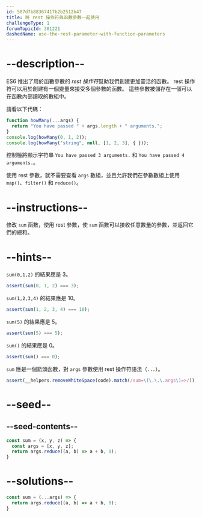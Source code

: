 ```yaml
---
id: 587d7b88367417b2b2512b47
title: 將 rest 操作符與函數參數一起使用
challengeType: 1
forumTopicId: 301221
dashedName: use-the-rest-parameter-with-function-parameters
---
```


# --description--

ES6 推出了用於函數參數的 <dfn>rest 操作符</dfn>幫助我們創建更加靈活的函數。 rest 操作符可以用於創建有一個變量來接受多個參數的函數。 這些參數被儲存在一個可以在函數內部讀取的數組中。

請看以下代碼：

```js
function howMany(...args) {
  return "You have passed " + args.length + " arguments.";
}
console.log(howMany(0, 1, 2));
console.log(howMany("string", null, [1, 2, 3], { }));
```

控制檯將顯示字符串 `You have passed 3 arguments.` 和 `You have passed 4 arguments.`。

使用 rest 參數，就不需要查看 `args` 數組，並且允許我們在參數數組上使用 `map()`、`filter()` 和 `reduce()`。

# --instructions--

修改 `sum` 函數，使用 rest 參數，使 `sum` 函數可以接收任意數量的參數，並返回它們的總和。

# --hints--

`sum(0,1,2)` 的結果應是 3。

```js
assert(sum(0, 1, 2) === 3);
```

`sum(1,2,3,4)` 的結果應是 10。

```js
assert(sum(1, 2, 3, 4) === 10);
```

`sum(5)` 的結果應是 5。

```js
assert(sum(5) === 5);
```

`sum()` 的結果應是 0。

```js
assert(sum() === 0);
```

`sum` 應是一個箭頭函數，對 `args` 參數使用 rest 操作符語法（`...`）。

```js
assert(__helpers.removeWhiteSpace(code).match(/sum=\(\.\.\.args\)=>/));
```

# --seed--

## --seed-contents--

```js
const sum = (x, y, z) => {
  const args = [x, y, z];
  return args.reduce((a, b) => a + b, 0);
}
```

# --solutions--

```js
const sum = (...args) => {
  return args.reduce((a, b) => a + b, 0);
}
```
